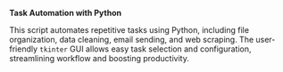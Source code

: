 

**Task Automation with Python**

This script automates repetitive tasks using Python, including file organization, data cleaning, email sending, and web scraping. The user-friendly `tkinter` GUI allows easy task selection and configuration, streamlining workflow and boosting productivity.

